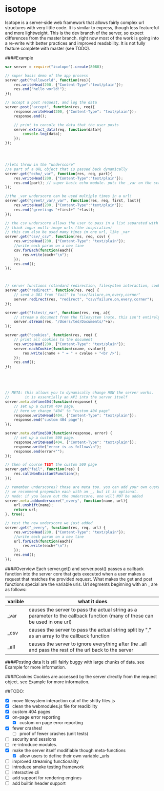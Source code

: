 isotope
=======

Isotope is a server-side web framework that allows fairly complex url structures with very little code.
It is similar to express, though less featureful and more lightweight. This is the dev branch of the server, 
so expect differences from the master branch. right now most of the work is going into a re-write with better
practices and improved readability. It is not fully feature complete with master (see TODO).



####Example
```JavaScript
var server = require("isotope").create(8080);

// super basic demo of the app process
server.get("helloworld", function(res){
    res.writeHead(200, {"Content-Type":"text/plain"});
    res.end("hello world!");
});

// accept a post request, and log the data
server.post("accept", function(res, req){
    response.writeHead(200, {"Content-Type": "text/plain"});
    response.end();

    // print to console the data that the user posts
    server.extract_data(req, function(data){
        console.log(data);
    });
});




//lets throw in the "underscore"
//a part of a URL object that is passed back dynamically
server.get("echo/_var", function(res, req, part){
    res.writeHead(200, {"Content-Type":"text/plain"});
    res.end(part); // super basic echo module. puts the _var on the screen
});

//the _var underscore can be used multiple times in a url!
server.get("greet/_var/_var", function(res, req, first, last){
    res.writeHead(200, {"Content-Type":"text/plain"});
    res.end("greetings "+first+" "+last);
});

// the csv underscore allows the user to pass in a list separated with commas. 
// think imgur multi-image urls (the inspiration)
// this can also be used many times in one url, like _var
server.get("csv/_csv", function(res, req, csv) {
    res.writeHead(200, {"Content-Type": "text/plain"});
    //write each param on a new line
    csv.forEach(function(each){
        res.write(each+"\n");
    });
    res.end();
});



// server functions (standard redirection, filesystem interaction, cookies, and more)
server.get("redirect", function(res, req) {
    // send a 301 from "fail" to "csv/failure,on,every,corner"
    server.redirect(res, "redirect", "csv/failure,on,every,corner");
});

server.get("fstest/_var", function(res, req, a){
    // stream a document from the filesystem (note, this isn't entirely safe yet)
    server.stream(res, "/Users/ted/Documents/"+a);
});

server.get("cookies", function(res, req) {
    // print all cookies to the document
    res.writeHead(200, {"Content-Type": "text/plain"});
    server.eachCookie(function(cname, cvalue){
        res.write(cname + " = " + cvalue + "<br />");
    });
    res.end();
});





// META: this allows you to dynamically change HOW the server works.
//       it is essentially an API into the server itself
server.meta.define404(function(response) {
    // set up a custom 404 page. 
    // here we change "404" to "custom 404 page"
    response.writeHead(404, {"Content-Type": "text/plain"});
    response.end("custom 404 page");
});

server.meta.define500(function(response, error) {
    // set up a custom 500 page.
    response.writeHead(404, {"Content-Type": "text/plain"});
    response.write("error is as follows\n");
    response.end(error+"");
});

// then of course TEST the custom 500 page
server.get("fail", function(res) {
    res.callNonExistantFunction();
});

// remember underscores? those are meta too. you can add your own custom ones
// we recommend prependin each with an _, but it is optional. 
// node: if you leave out the underscore, one will NOT be added
server.meta.addunderscore("_every", function(name, url){
    url.unshift(name);
    return url;
}, true);

// test the new underscore we just added
server.get("_every", function(res, req, url) {
    res.writeHead(200, {"Content-Type": "text/plain"});
    //write each param on a new line
    url.forEach(function(each){
        res.write(each+"\n");
    });
    res.end();
});
```

####Overview
Each server.get() and server.post() passes a callback function into the server core that gets executed when a user makes a request that matches the provided request. What makes the get and post functions special are the variable urls. Url segments beginning with an _ are as follows:

varible | what it does
--------| -------------
_var    | causes the server to pass the actual string as a parameter to the callback function (many of these can be used in one url)
_csv    | causes the server to pass the actual string split by "," as an array to the callback function
_all    | causes the server to ignore everything after the _all and pass the rest of the url back to the server 


####Posting data
It is still fairly buggy with large chunks of data. see Example for more information.


####Cookies
Cookies are accessed by the server directly from the request object. see Example for more information.


##TODO:
- [X] move filesystem interaction out of the shitty files.js
- [X] clean the webmodules.js file for readibility
- [X] custom 404 pages
- [X] on-page error reporting
    - [X] custom on page error reporting
- [X] fewer crashes!
    - [ ] proof of fewer crashes (unit tests)
- [ ] security and sessions
- [ ] re-introduce modules.
- [X] make the server itself modifiable though meta-functions
    - [X] allow users to define their own variable _urls
- [ ] improved streaming functionality
- [ ] introduce smoke testing framework
- [ ] interactive cli
- [ ] add support for rendering engines
- [ ] add builtin header support
